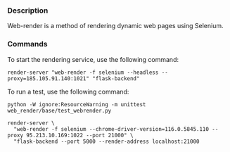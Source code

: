 ### Description

Web-render is a method of rendering dynamic web pages using Selenium.

### Commands

To start the rendering service, use the following command:

```shell
render-server "web-render -f selenium --headless --proxy=185.105.91.140:1021" "flask-backend"
```

To run a test, use the following command:

```shell
python -W ignore:ResourceWarning -m unittest web_render/base/test_webrender.py
```

```shell
render-server \
  "web-render -f selenium --chrome-driver-version=116.0.5845.110 --proxy 95.213.10.169:1022 --port 21000" \
  "flask-backend --port 5000 --render-address localhost:21000
```